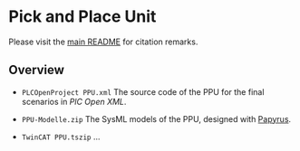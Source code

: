 # Pick and Place Unit

Please visit the [main README](../README.md) for citation remarks. 

## Overview

* `PLCOpenProject PPU.xml`
  The source code of the PPU for the final scenarios in *PlC Open XML*.
  
* `PPU-Modelle.zip`
  The SysML models of the PPU, designed with [Papyrus](https://eclipse.org/papyrus/).    
 
* `TwinCAT PPU.tszip` 
  ...

